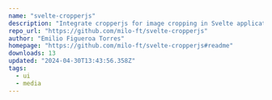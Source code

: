 ```yaml
---
name: "svelte-cropperjs"
description: "Integrate cropperjs for image cropping in Svelte applications."
repo_url: "https://github.com/milo-ft/svelte-cropperjs"
author: "Emilio Figueroa Torres"
homepage: "https://github.com/milo-ft/svelte-cropperjs#readme"
downloads: 13
updated: "2024-04-30T13:43:56.358Z"
tags: 
  - ui
  - media
---
```

